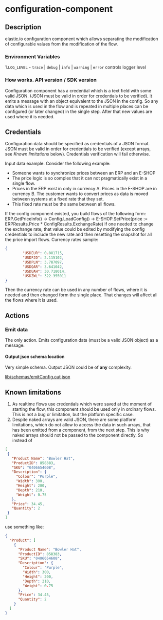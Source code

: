 # configuration-component
 
## Description
elastic.io configuration component which allows separating the modification of configurable values from the modification of the flow.

### Environment Variables
1.`LOG_LEVEL` - `trace` | `debug` | `info` | `warning` | `error` controls logger level


### How works.  API version / SDK version
Configuration component has a credential which is a text field with some valid JSON.  (JSON must be valid in order for credentials to be verified).
It emits a message with an object equivalent to the JSON in the config. So any data which is used in the flow and is repeated in multiple places can be configured (or later changed) in the single step. After that new values are used where it is needed.

## Credentials
Configuration data should be specified as credentials of a JSON format.
JSON must be valid in order for credentials to be verified (except arrays, see *Known limitations* below). Credentials verification will fail otherwise.

Input data example. Consider the following example:

* Someone wants to synchronize prices between an ERP and an E-SHOP
* The price logic is so complex that it can not pragmatically exist in a single flow.
* Prices in the ERP exist in only in currency A.  Prices in the E-SHOP are in currency B.  The customer wants to convert prices as data is moved between systems at a fixed rate that they set.
* This fixed rate must be the same between all flows.

If the config component existed, you build flows of the following form:
ERP.GetPriceInfo() -> Config.LoadConfig() -> E-SHOP.SetPrice(price := ERPResults.Price * ConfigResults.ExchangeRate)
If one needed to change the exchange rate, that value could be edited by modifying the config credentials to include the new rate and then resetting the snapshot for all the price import flows. 
Currency rates sample:
```json
{
        "USDEUR": 0.881715,
        "USDFJD": 2.115102,
        "USDPLN": 3.787097,
        "USDQAR": 3.641042,
        "USDUAH": 30.718014,
        "USDZWL": 322.355011
}
```
Then the currency rate can be used in any number of flows, where it is needed and then changed form the single place. That changes will affect all the flows where it is used. 
## Actions
### Emit data
The only action. Emits configuration data (must be a valid JSON object) as a message.
#### Output json schema location
Very simple schema. Output JSON could be of **any** complexity.

[lib/schemas/emitConfig.out.json](lib/schemas/emitConfig.out.json)

## Known limitations
1. As realtime flows use credentials which were saved at the moment of starting the flow, this component should be used only in ordinary flows. This is not a bug or limitation, but the platform specific case.
2. Despite naked arrays are valid JSON, there are some platform limitations, which do not allow to access the data in such arrays, that has been emitted from a component, from the next step. This is why naked arrays should not be passed to the component directly.
So instead of 
 ```json
[
  {
    "Product Name": "Bowler Hat",
    "ProductID": 858383,
    "SKU": "0406654608",
    "Description": {
      "Colour": "Purple",
      "Width": 300,
      "Height": 200,
      "Depth": 210,
      "Weight": 0.75
    },
    "Price": 34.45,
    "Quantity": 2
  }
]
```
use something like:
```json
{
  "Product": [
    {
      "Product Name": "Bowler Hat",
      "ProductID": 858383,
      "SKU": "0406654608",
      "Description": {
        "Colour": "Purple",
        "Width": 300,
        "Height": 200,
        "Depth": 210,
        "Weight": 0.75
      },
      "Price": 34.45,
      "Quantity": 2
    }
  ]
}
```
